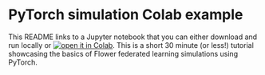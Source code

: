# PyTorch simulation Colab example

This README links to a Jupyter notebook that you can either download and run locally or [![open it in Colab](https://colab.research.google.com/assets/colab-badge.svg)](https://colab.research.google.com/github/adap/flower/blob/main/examples/simulation-pytorch-colab/tutorial.ipynb). This is a short 30 minute (or less!) tutorial showcasing the basics of Flower federated learning simulations using PyTorch.
